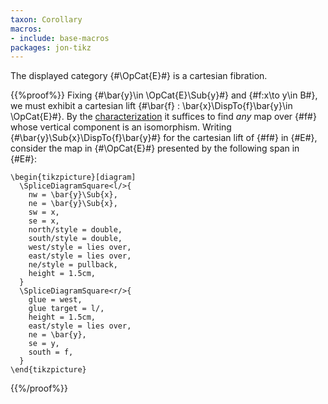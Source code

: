 ```yaml
---
taxon: Corollary
macros:
- include: base-macros
packages: jon-tikz
---
```


The displayed category {#\OpCat{E}#} is a cartesian fibration.

{{%proof%}}
Fixing {#\bar{y}\in \OpCat{E}\Sub{y}#} and {#f:x\to y\in B#}, we must
exhibit a cartesian lift {#\bar{f} : \bar{x}\DispTo{f}\bar{y}\in \OpCat{E}#}.
By the [characterization](frct-000T) it suffices to find *any* map over {#f#} whose vertical component is an isomorphism. Writing {#\bar{y}\Sub{x}\DispTo{f}\bar{y}#} for the cartesian lift of {#f#} in {#E#}, consider the map in {#\OpCat{E}#} presented by the following span in {#E#}:
```render-latex
\begin{tikzpicture}[diagram]
  \SpliceDiagramSquare<l/>{
    nw = \bar{y}\Sub{x},
    ne = \bar{y}\Sub{x},
    sw = x,
    se = x,
    north/style = double,
    south/style = double,
    west/style = lies over,
    east/style = lies over,
    ne/style = pullback,
    height = 1.5cm,
  }
  \SpliceDiagramSquare<r/>{
    glue = west,
    glue target = l/,
    height = 1.5cm,
    east/style = lies over,
    ne = \bar{y},
    se = y,
    south = f,
  }
\end{tikzpicture}
```
{{%/proof%}}
